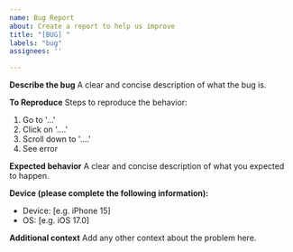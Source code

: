 ```yaml
---
name: Bug Report
about: Create a report to help us improve
title: "[BUG] "
labels: "bug"
assignees: ''

---
```


**Describe the bug**
A clear and concise description of what the bug is.

**To Reproduce**
Steps to reproduce the behavior:
1. Go to '...'
2. Click on '....'
3. Scroll down to '....'
4. See error

**Expected behavior**
A clear and concise description of what you expected to happen.

**Device (please complete the following information):**
 - Device: [e.g. iPhone 15]
 - OS: [e.g. iOS 17.0]

**Additional context**
Add any other context about the problem here.
